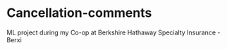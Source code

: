 # Cancellation-comments
ML project during my Co-op at Berkshire Hathaway Specialty Insurance - Berxi
